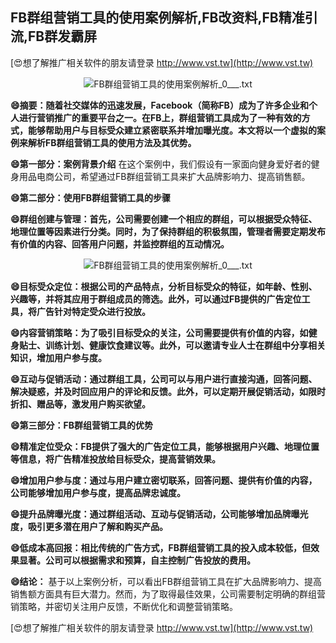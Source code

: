 ## **FB群组营销工具的使用案例解析,FB改资料,FB精准引流,FB群发霸屏**

[😍想了解推广相关软件的朋友请登录 http://www.vst.tw](http://www.vst.tw)

 <center><img src="https://vst.tw/MP4/tuiguang/png/0.png" alt="FB群组营销工具的使用案例解析_0___.txt"></center>

**😄摘要：随着社交媒体的迅速发展，Facebook（简称FB）成为了许多企业和个人进行营销推广的重要平台之一。在FB上，群组营销工具成为了一种有效的方式，能够帮助用户与目标受众建立紧密联系并增加曝光度。本文将以一个虚拟的案例来解析FB群组营销工具的使用方法及其优势。**

**😄第一部分：案例背景介绍**
在这个案例中，我们假设有一家面向健身爱好者的健身用品电商公司，希望通过FB群组营销工具来扩大品牌影响力、提高销售额。

**😄第二部分：使用FB群组营销工具的步骤**

**😄群组创建与管理：首先，公司需要创建一个相应的群组，可以根据受众特征、地理位置等因素进行分类。同时，为了保持群组的积极氛围，管理者需要定期发布有价值的内容、回答用户问题，并监控群组的互动情况。**

 <center><img src="https://vst.tw/MP4/tuiguang/png/0.png" alt="FB群组营销工具的使用案例解析_0___.txt"></center>

**😄目标受众定位：根据公司的产品特点，分析目标受众的特征，如年龄、性别、兴趣等，并将其应用于群组成员的筛选。此外，可以通过FB提供的广告定位工具，将广告针对特定受众进行投放。**

**😄内容营销策略：为了吸引目标受众的关注，公司需要提供有价值的内容，如健身贴士、训练计划、健康饮食建议等。此外，可以邀请专业人士在群组中分享相关知识，增加用户参与度。**

**😄互动与促销活动：通过群组工具，公司可以与用户进行直接沟通，回答问题、解决疑惑，并及时回应用户的评论和反馈。此外，可以定期开展促销活动，如限时折扣、赠品等，激发用户购买欲望。**

**😄第三部分：FB群组营销工具的优势**

**😄精准定位受众：FB提供了强大的广告定位工具，能够根据用户兴趣、地理位置等信息，将广告精准投放给目标受众，提高营销效果。**

**😄增加用户参与度：通过与用户建立密切联系，回答问题、提供有价值的内容，公司能够增加用户参与度，提高品牌忠诚度。**

**😄提升品牌曝光度：通过群组活动、互动与促销活动，公司能够增加品牌曝光度，吸引更多潜在用户了解和购买产品。**

**😄低成本高回报：相比传统的广告方式，FB群组营销工具的投入成本较低，但效果显著。公司可以根据需求和预算，自主控制广告投放的费用。**

**😄结论：**
基于以上案例分析，可以看出FB群组营销工具在扩大品牌影响力、提高销售额方面具有巨大潜力。然而，为了取得最佳效果，公司需要制定明确的群组营销策略，并密切关注用户反馈，不断优化和调整营销策略。

[😍想了解推广相关软件的朋友请登录 http://www.vst.tw](http://www.vst.tw)



